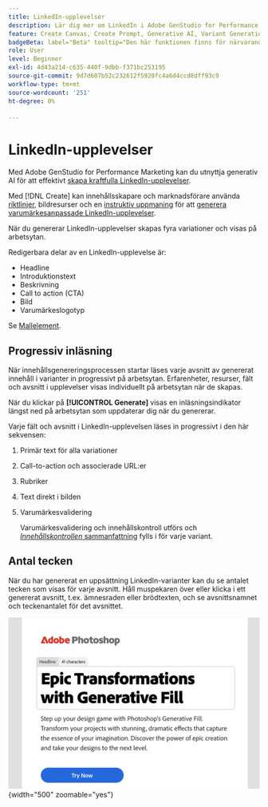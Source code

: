 ```yaml
---
title: LinkedIn-upplevelser
description: Lär dig mer om LinkedIn i Adobe GenStudio for Performance Marketing.
feature: Create Canvas, Create Prompt, Generative AI, Variant Generation, Content Generation
badgeBeta: label="Beta" tooltip="Den här funktionen finns för närvarande i Beta, så vissa funktioner kan vara begränsade eller kunna ändras."
role: User
level: Beginner
exl-id: 4d43a214-c635-440f-9dbb-f371bc253195
source-git-commit: 9d7d607b52c232612f5920fc4a6d4ccd8dff93c9
workflow-type: tm+mt
source-wordcount: '251'
ht-degree: 0%

---
```


# LinkedIn-upplevelser

Med Adobe GenStudio for Performance Marketing kan du utnyttja generativ AI för att effektivt [skapa kraftfulla LinkedIn-upplevelser](/help/user-guide/create/create-linkedin.md).

Med [!DNL Create] kan innehållsskapare och marknadsförare använda [riktlinjer](/help/user-guide/guidelines/overview.md), bildresurser och en [instruktiv uppmaning](/help/user-guide/effective-prompts.md) för att [generera varumärkesanpassade LinkedIn-upplevelser](/help/user-guide/create/create-email-experience.md).

När du genererar LinkedIn-upplevelser skapas fyra variationer och visas på arbetsytan.

Redigerbara delar av en LinkedIn-upplevelse är:

* Headline
* Introduktionstext
* Beskrivning
* Call to action (CTA)
* Bild
* Varumärkeslogotyp

Se [Mallelement](/help/user-guide/content/use-templates.md#template-elements).

## Progressiv inläsning

När innehållsgenereringsprocessen startar läses varje avsnitt av genererat innehåll i varianter in progressivt på arbetsytan. Erfarenheter, resurser, fält och avsnitt i upplevelser visas individuellt på arbetsytan när de skapas.

När du klickar på **[!UICONTROL Generate]** visas en inläsningsindikator längst ned på arbetsytan som uppdaterar dig när du genererar.

Varje fält och avsnitt i LinkedIn-upplevelsen läses in progressivt i den här sekvensen:

1. Primär text för alla variationer
1. Call-to-action och associerade URL:er
1. Rubriker
1. Text direkt i bilden
1. Varumärkesvalidering

   Varumärkesvalidering och innehållskontroll utförs och [_Innehållskontrollen_ sammanfattning](/help/user-guide/guidelines/brand-validation.md#content-check-summary) fylls i för varje variant.

## Antal tecken

När du har genererat en uppsättning LinkedIn-varianter kan du se antalet tecken som visas för varje avsnitt. Håll muspekaren över eller klicka i ett genererat avsnitt, t.ex. ämnesraden eller brödtexten, och se avsnittsnamnet och teckenantalet för det avsnittet.

![Antal tecken](/help/assets/character-count.png){width="500" zoomable="yes"}
